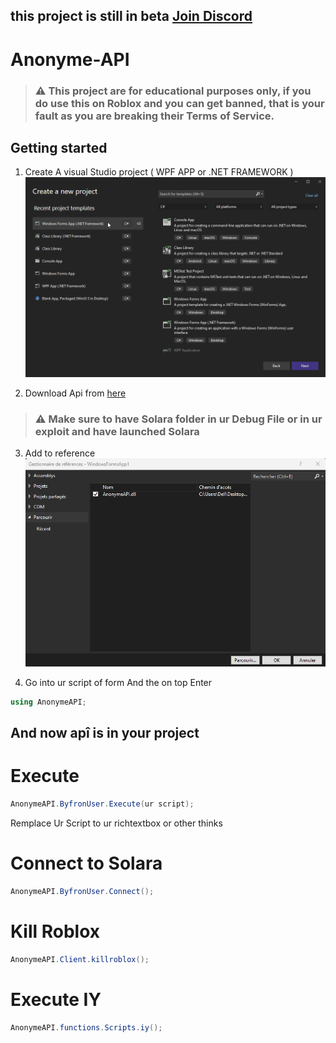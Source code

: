 ## this project is still in beta [Join Discord](https://discord.gg/CegsDrZR5W)


# Anonyme-API

> ### ⚠️ This project are for educational purposes only, if you do use this on Roblox and you can get banned, that is your fault as you are breaking their Terms of Service.

## Getting started

1. Create A visual Studio project ( WPF APP or .NET FRAMEWORK )
![image](screen1.png)

2. Download Api from [here](https://workink.net/1V9j/lxj4b30b)

> ### ⚠️ Make sure to have Solara folder in ur Debug File or in ur exploit and have launched Solara

3. Add to reference
![image](image.png)

4. Go into ur script of form And the on top Enter
```cs
using AnonymeAPI;
```

## And now apî is in your project

# Execute

```cs
AnonymeAPI.ByfronUser.Execute(ur script);
```
Remplace Ur Script to ur richtextbox or other thinks

# Connect to Solara

```cs
AnonymeAPI.ByfronUser.Connect();
```

# Kill Roblox

```cs
AnonymeAPI.Client.killroblox();
```

# Execute IY

```cs
AnonymeAPI.functions.Scripts.iy();
```

